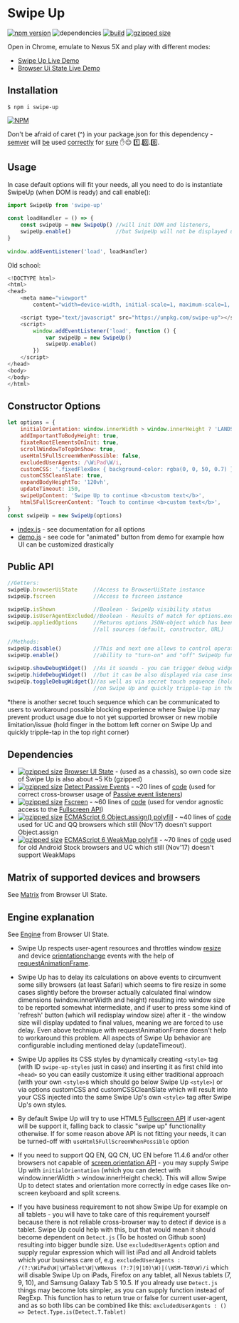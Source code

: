 # Swipe Up
[![npm version](https://badge.fury.io/js/swipe-up.svg)](https://badge.fury.io/js/swipe-up) 
![dependencies](https://david-dm.org/device-hackers/swipe-up.svg) 
[![build](https://travis-ci.org/device-hackers/swipe-up.svg?branch=master)](https://travis-ci.org/device-hackers/swipe-up)
[![gzipped size](http://img.badgesize.io/https://unpkg.com/swipe-up?compression=gzip)](https://unpkg.com/swipe-up)

Open in Chrome, emulate to Nexus 5X and play with different modes:
- [Swipe Up Live Demo](http://swipe-up.surge.sh/) 
- [Browser Ui State Live Demo](http://browser-ui-state.surge.sh/)

## Installation
```shell
$ npm i swipe-up
```
[![NPM](https://nodei.co/npm/swipe-up.png?downloads=true&downloadRank=true&stars=true)](https://nodei.co/npm/swipe-up/)

Don't be afraid of caret (^) in your package.json for this dependency - [semver](http://semver.org/) will 
[be](https://adambard.com/blog/on-library-versioning/) used 
[correctly](https://bytearcher.com/articles/semver-explained-why-theres-a-caret-in-my-package-json/) for 
[sure](https://medium.com/front-end-developers/versioning-you-re-doing-it-wrong-5522bb46431) 
:hand::expressionless: :one:.:zero:.:zero:.

## Usage
In case default options will fit your needs, all you need to do is instantiate SwipeUp (when DOM is ready) and call enable():

```javascript
import SwipeUp from 'swipe-up'
  
const loadHandler = () => {
    const swipeUp = new SwipeUp() //will init DOM and listeners,
    swipeUp.enable()              //but SwipeUp will not be displayed until you enable it explicitly 
}
  
window.addEventListener('load', loadHandler)
```
Old school:
```javascript
<!DOCTYPE html>
<html>
<head>
    <meta name="viewport" 
        content="width=device-width, initial-scale=1, maximum-scale=1, minimum-scale=1, user-scalable=no">

    <script type="text/javascript" src="https://unpkg.com/swipe-up"></script>
    <script>
        window.addEventListener('load', function () {
            var swipeUp = new SwipeUp()
            swipeUp.enable()
        })
    </script>
</head>
<body>
</body>
</html>
```

## Constructor Options
```javascript
let options = {
    initialOrientation: window.innerWidth > window.innerHeight ? 'LANDSCAPE' : 'PORTRAIT',
    addImportantToBodyHeight: true,
    fixateRootElementsOnInit: true,
    scrollWindowToTopOnShow: true,
    useHtml5FullScreenWhenPossible: false,
    excludedUserAgents: /\WiPad\W/i,
    customCSS: '.fixedFlexBox { background-color: rgba(0, 0, 50, 0.7) }',
    customCSSCleanSlate: true,
    expandBodyHeightTo: '120vh',
    updateTimeout: 150,
    swipeUpContent: 'Swipe Up to continue <b>custom text</b>',
    html5FullScreenContent: 'Touch to continue <b>custom text</b>',
}
const swipeUp = new SwipeUp(options)
```
- [index.js](https://github.com/device-hackers/swipe-up/blob/master/src/swipe-up/index.js) - 
see documentation for all options
- [demo.js](https://github.com/device-hackers/swipe-up/blob/master/src/demo/index.js) -
see code for "animated" button from demo for example how UI can be customized drastically

## Public API
```javascript
//Getters:
swipeUp.browserUiState     //Access to BrowserUiState instance
swipeUp.fscreen            //Access to fscreen instance

swipeUp.isShown            //Boolean - SwipeUp visibility status 
swipeUp.isUserAgentExcluded//Boolean - Results of match for options.excludedUserAgents 
swipeUp.appliedOptions     //Returns options JSON-object which has been applied by Swipe Up after merging 
                           //all sources (default, constructor, URL)

//Methods:
swipeUp.disable()          //This and next one allows to control operational mode of SwipeUp, so you have
swipeUp.enable()           //ability to "turn-on" and "off" SwipeUp functioning according to your needs

swipeUp.showDebugWidget()  //As it sounds - you can trigger debug widget appearing via API,
swipeUp.hideDebugWidget()  //but it can be also displayed via case insensitive URL param "debugInSwipeUp",
swipeUp.toggleDebugWidget()//as well as via secret touch sequence (hold finger in the bottom right corner
                           //on Swipe Up and quickly tripple-tap in the top left corner)
```
*there is another secret touch sequence which can be communicated to users to workaround possible blocking experience
where Swipe Up may prevent product usage due to not yet supported browser or new mobile limitation/issue 
(hold finger in the bottom left corner on Swipe Up and quickly tripple-tap in the top right corner)

## Dependencies
- [![gzipped size](http://img.badgesize.io/https://unpkg.com/browser-ui-state?compression=gzip)](https://unpkg.com/browser-ui-state) 
[Browser UI State](https://github.com/device-hackers/browser-ui-state) - (used as a chassis), so own code size of Swipe Up is also about ~5 Kb (gzipped)
- [![gzipped size](http://img.badgesize.io/https://unpkg.com/detect-passive-events?compression=gzip)](https://unpkg.com/detect-passive-events) 
[Detect Passive Events](https://github.com/rafrex/detect-passive-events) - ~20 lines of [code](https://github.com/rafrex/detect-passive-events/blob/master/src/index.js) 
(used for correct cross-browser usage of 
[Passive event listeners](https://github.com/WICG/EventListenerOptions/blob/gh-pages/explainer.md))
- [![gzipped size](http://img.badgesize.io/https://unpkg.com/fscreen?compression=gzip)](https://unpkg.com/fscreen) 
[Fscreen](https://github.com/rafrex/fscreen) - ~60 lines of [code](https://github.com/rafrex/fscreen/blob/master/src/index.js)
(used for vendor agnostic access to the [Fullscreen API](https://developer.mozilla.org/en-US/docs/Web/API/Fullscreen_API))
- [![gzipped size](http://img.badgesize.io/https://unpkg.com/es6-object-assign?compression=gzip)](https://unpkg.com/es6-object-assign) 
[ECMAScript 6 Object.assign() polyfill](https://github.com/rubennorte/es6-object-assign) - ~40 lines of [code](https://github.com/rubennorte/es6-object-assign/blob/master/index.js) 
used for UC and QQ browsers which still (Nov'17) doesn't support Object.assign
- [![gzipped size](http://img.badgesize.io/https://unpkg.com/es6-weak-map?compression=gzip)](https://unpkg.com/es6-weak-map) 
[ECMAScript 6 WeakMap polyfill](https://github.com/medikoo/es6-weak-map) - ~70 lines of [code](https://github.com/medikoo/es6-weak-map/blob/master/polyfill.js) 
used for old Android Stock browsers and UC which still (Nov'17) doesn't support WeakMaps

## Matrix of supported devices and browsers
See [Matrix](https://github.com/device-hackers/browser-ui-state/blob/master/docs/MATRIX.md) from Browser UI State.

## Engine explanation
See [Engine](https://github.com/device-hackers/browser-ui-state/blob/master/docs/ENGINE.md) from Browser UI State.

- Swipe Up respects user-agent resources and throttles window 
[resize](https://developer.mozilla.org/en-US/docs/Web/Events/resize) and device 
[orientationchange](https://developer.mozilla.org/en-US/docs/Web/Events/orientationchange) events with the help of
[requestAnimationFrame](https://developer.mozilla.org/en-US/docs/Web/API/window/requestAnimationFrame).

- Swipe Up has to delay its calculations on above events to circumvent some silly browsers (at least Safari) 
which seems to fire resize in some cases slightly before the browser actually calculated final window
dimensions (window.innerWidth and height) resulting into window size to be reported somewhat intermediate,
and if user to press some kind of 'refresh' button (which will redisplay window size) after it - the window size 
will display updated to final values, meaning we are forced to use delay. Even above technique with 
requestAnimationFrame doesn't help to workaround this problem. All aspects of Swipe Up behavior are configurable
including mentioned delay (updateTimeout).

- Swipe Up applies its CSS styles by dynamically creating ```<style>``` tag (with ID ```swipe-up-styles``` 
just in case) and inserting it as first child into ```<head>``` so you can easily customize it using either 
traditional approach (with your own ```<style>```s which should go below Swipe Up ```<style>```) or via 
options customCSS and customCSSCleanSlate which will result into your CSS injected into the same Swipe Up's 
own ```<style>``` tag after Swipe Up's own styles.

- By default Swipe Up will try to use HTML5 
[Fullscreen API](https://developer.mozilla.org/en-US/docs/Web/API/Fullscreen_API) if user-agent will be support it,
falling back to classic "swipe up" functionality otherwise. If for some reason above API is not fitting your needs,
it can be turned-off with ```useHtml5FullScreenWhenPossible``` option

- If you need to support QQ EN, QQ CN, UC EN before 11.4.6 and/or other browsers not capable of 
[screen.orientation API](https://developer.mozilla.org/en-US/docs/Web/API/Screen/orientation) - you may supply Swipe Up
with ```initialOrientation``` (which you can detect with window.innerWidth > window.innerHeight check). This will allow
Swipe Up to detect states and orientation more correctly in edge cases like on-screen keyboard and split screens.

- If you have business requirement to not show Swipe Up for example on all tablets - you will have to take care of this
requirement yourself because there is not reliable cross-browser way to detect if device is a tablet. Swipe Up could
help with this, but that would mean it should become dependent on ```Detect.js``` (To be hosted on Github soon) resulting
into bigger bundle size. Use ```excludedUserAgents``` option and supply regular expression which will list iPad and all
Android tablets which your business care of, e.g. 
```excludedUserAgents : /(?:\WiPad\W|\WTablet\W|\WNexus (?:7|9|10)\W)|(\WSM-T80\W)/i``` which will disable Swipe Up on
iPads, Firefox on any tablet, all Nexus tablets (7, 9, 10), and Samsung Galaxy Tab S 10.5.
If you already use ```Detect.js``` things may become lots simpler, as you can supply function instead of RegExp.
This function has to return true or false for current user-agent, and as so both libs can be combined like this:
```excludedUserAgents : () => Detect.Type.is(Detect.T.Tablet)```